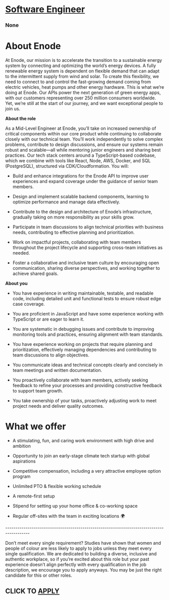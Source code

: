 # [Software Engineer](https://www.remotewlb.com/apply/software-engineer-140442)  
### None  
####  

# About Enode

At Enode, our mission is to accelerate the transition to a sustainable energy system by connecting and optimizing the world’s energy devices. A fully renewable energy system is dependent on flexible demand that can adapt to the intermittent supply from wind and solar. To create this flexibility, we need to connect to and control the fast-growing demand coming from electric vehicles, heat pumps and other energy hardware. This is what we’re doing at Enode. Our APIs power the next generation of green energy apps, with our customers representing over 250 million consumers worldwide. Yet, we’re still at the start of our journey, and we want exceptional people to join us.

 **About the role**

As a Mid-Level Engineer at Enode, you’ll take on increased ownership of critical components within our core product while continuing to collaborate closely with our technical team. You’ll work independently to solve complex problems, contribute to design discussions, and ensure our systems remain robust and scalable—all while mentoring junior engineers and sharing best practices. Our tech stack centers around a TypeScript-based codebase, which we combine with tools like React, Node, AWS, Docker, and SQL (PostgreSQL), structured via CDK/Cloudformation. You will:

  * Build and enhance integrations for the Enode API to improve user experiences and expand coverage under the guidance of senior team members.

  * Design and implement scalable backend components, learning to optimize performance and manage data effectively.

  * Contribute to the design and architecture of Enode’s infrastructure, gradually taking on more responsibility as your skills grow.

  * Participate in team discussions to align technical priorities with business needs, contributing to effective planning and prioritization.

  * Work on impactful projects, collaborating with team members throughout the project lifecycle and supporting cross-team initiatives as needed.

  * Foster a collaborative and inclusive team culture by encouraging open communication, sharing diverse perspectives, and working together to achieve shared goals.

 **About you**

  * You have experience in writing maintainable, testable, and readable code, including detailed unit and functional tests to ensure robust edge case coverage.

  * You are proficient in JavaScript and have some experience working with TypeScript or are eager to learn it.

  * You are systematic in debugging issues and contribute to improving monitoring tools and practices, ensuring alignment with team standards.

  * You have experience working on projects that require planning and prioritization, effectively managing dependencies and contributing to team discussions to align objectives.

  * You communicate ideas and technical concepts clearly and concisely in team meetings and written documentation.

  * You proactively collaborate with team members, actively seeking feedback to refine your processes and providing constructive feedback to support team growth.

  * You take ownership of your tasks, proactively adjusting work to meet project needs and deliver quality outcomes.

# What we offer

  * A stimulating, fun, and caring work environment with high drive and ambition

  * Opportunity to join an early-stage climate tech startup with global aspirations

  * Competitive compensation, including a very attractive employee option program

  * Unlimited PTO & flexible working schedule

  * A remote-first setup

  * Stipend for setting up your home office & co-working space

  * Regular off-sites with the team in exciting locations 🌍

\------------------------------------------------------------------------------------------

Don’t meet every single requirement? Studies have shown that women and people of colour are less likely to apply to jobs unless they meet every single qualification. We are dedicated to building a diverse, inclusive and authentic workplace, so if you’re excited about this role but your past experience doesn’t align perfectly with every qualification in the job description, we encourage you to apply anyways. You may be just the right candidate for this or other roles.

  
## CLICK TO [APPLY](https://www.remotewlb.com/apply/software-engineer-140442)

